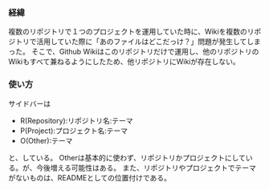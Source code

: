 ### 経緯
複数のリポジトリで１つのプロジェクトを運用していた時に、Wikiを複数のリポジトリで活用していた際に「あのファイルはどこだっけ？」問題が発生してしまった。
そこで、Github Wikiはこのリポジトリだけで運用し、他のリポジトリのWikiもすべて兼ねるようにしたため、他リポジトリにWikiが存在しない。

### 使い方
サイドバーは

- R(Repository):リポジトリ名:テーマ
- P(Project):プロジェクト名:テーマ
- O(Other):テーマ

と、している。
Otherは基本的に使わず、リポジトリかプロジェクトにしている。が、今後増える可能性はある。
また、リポジトリやプロジェクトでテーマがないものは、READMEとしての位置付けである。
